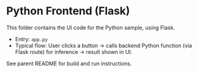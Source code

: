 # Python Frontend (Flask)

This folder contains the UI code for the Python sample, using Flask.

- Entry: `app.py`
- Typical flow: User clicks a button → calls backend Python function (via Flask route) for inference → result shown in UI.

See parent README for build and run instructions.
